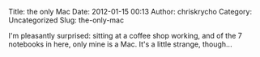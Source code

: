 Title: the only Mac
Date: 2012-01-15 00:13
Author: chriskrycho
Category: Uncategorized
Slug: the-only-mac

I'm pleasantly surprised: sitting at a coffee shop working, and of the 7
notebooks in here, only mine is a Mac. It's a little strange, though...
